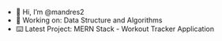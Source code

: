 - 👋 Hi, I’m @mandres2
- 📖 Working on: Data Structure and Algorithms
- ⌨️ Latest Project: MERN Stack - Workout Tracker Application

<!---
mandres2/mandres2 is a ✨ special ✨ repository because its `README.md` (this file) appears on your GitHub profile.
You can click the Preview link to take a look at your changes.
--->
